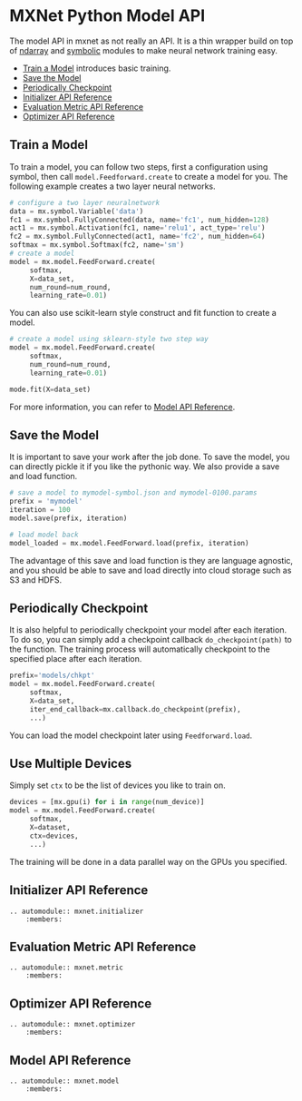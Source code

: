 MXNet Python Model API
======================
The model API in mxnet as not really an API.
It is a thin wrapper build on top of [ndarray](ndarray.md) and [symbolic](symbol.md)
modules to make neural network training easy.

* [Train a Model](#train-a-model) introduces basic training.
* [Save the Model](#save-the-model)
* [Periodically Checkpoint](#periodically-checkpoint)
* [Initializer API Reference](#initializer-api-reference)
* [Evaluation Metric API Reference](#initializer-api-reference)
* [Optimizer API Reference](#optimizer-api-reference)

Train a Model
-------------
To train a model, you can follow two steps, first a configuration using symbol,
then call ```model.Feedforward.create``` to create a model for you.
The following example creates a two layer neural networks.

```python
# configure a two layer neuralnetwork
data = mx.symbol.Variable('data')
fc1 = mx.symbol.FullyConnected(data, name='fc1', num_hidden=128)
act1 = mx.symbol.Activation(fc1, name='relu1', act_type='relu')
fc2 = mx.symbol.FullyConnected(act1, name='fc2', num_hidden=64)
softmax = mx.symbol.Softmax(fc2, name='sm')
# create a model
model = mx.model.FeedForward.create(
     softmax,
     X=data_set,
     num_round=num_round,
     learning_rate=0.01)
```
You can also use scikit-learn style construct and fit function to create a model.
```python
# create a model using sklearn-style two step way
model = mx.model.FeedForward.create(
     softmax,
     num_round=num_round,
     learning_rate=0.01)

mode.fit(X=data_set)
```
For more information, you can refer to [Model API Reference](#model-api-reference).

Save the Model
--------------
It is important to save your work after the job done.
To save the model, you can directly pickle it if you like the pythonic way.
We also provide a save and load function.

```python
# save a model to mymodel-symbol.json and mymodel-0100.params
prefix = 'mymodel'
iteration = 100
model.save(prefix, iteration)

# load model back
model_loaded = mx.model.FeedForward.load(prefix, iteration)
```
The advantage of this save and load function is they are language agnostic,
and you should be able to save and load directly into cloud storage such as S3 and HDFS.

Periodically Checkpoint
-----------------------
It is also helpful to periodically checkpoint your model after each iteration.
To do so, you can simply add a checkpoint callback ```do_checkpoint(path)``` to the function.
The training process will automatically checkpoint to the specified place after
each iteration.

```python
prefix='models/chkpt'
model = mx.model.FeedForward.create(
     softmax,
     X=data_set,
     iter_end_callback=mx.callback.do_checkpoint(prefix),
     ...)
```
You can load the model checkpoint later using ```Feedforward.load```.

Use Multiple Devices
--------------------
Simply set ```ctx``` to be the list of devices you like to train on.

```python
devices = [mx.gpu(i) for i in range(num_device)]
model = mx.model.FeedForward.create(
     softmax,
     X=dataset,
     ctx=devices,
     ...)
```
The training will be done in a data parallel way on the GPUs you specified.

Initializer API Reference
-------------------------

```eval_rst
.. automodule:: mxnet.initializer
    :members:
```

Evaluation Metric API Reference
-------------------------------

```eval_rst
.. automodule:: mxnet.metric
    :members:
```

Optimizer API Reference
-----------------------

```eval_rst
.. automodule:: mxnet.optimizer
    :members:
```

Model API Reference
-------------------

```eval_rst
.. automodule:: mxnet.model
    :members:
```
